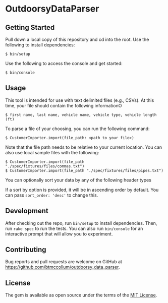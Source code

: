 # OutdoorsyDataParser

## Getting Started

Pull down a local copy of this repository and cd into the root. Use the
following to install dependencies:

    $ bin/setup

Use the following to access the console and get started:

    $ bin/console

## Usage

This tool is intended for use with text delimited files (e.g., CSVs).
At this time, your file should contain the following informationO

    $ first name, last name, vehicle name, vehicle type, vehicle length (ft)

To parse a file of your choosing, you can run the following command:

    $ CustomerImporter.import(file_path: <path to your file>)

Note that the file path needs to be relative to your current location. You can
also use local sample files with the following:

    $ CustomerImporter.import(file_path "./spec/fixtures/files/commas.txt") 
    $ CustomerImporter.import(file_path "./spec/fixtures/files/pipes.txt") 

You can optionally sort your data by any of the following header types

If a sort by option is provided, it will be in ascending order by default. You
can pass `sort_order: 'desc'` to change this. 


## Development

After checking out the repo, run `bin/setup` to install dependencies. Then, run `rake spec` to run the tests. You can also run `bin/console` for an interactive prompt that will allow you to experiment.

## Contributing

Bug reports and pull requests are welcome on GitHub at https://github.com/btmccollum/outdoorsy_data_parser.

## License

The gem is available as open source under the terms of the [MIT License](https://opensource.org/licenses/MIT).
